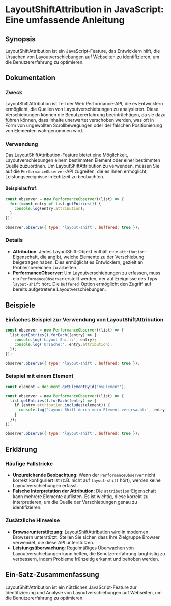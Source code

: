 <!--
Meta Description: # LayoutShiftAttribution in JavaScript: Eine umfassende Anleitung ## Synopsis LayoutShiftAttribution ist ein JavaScript-Feature, das Entwicklern hilft...
Meta Keywords: die, layoutshiftattribution, layoutverschiebungen, entry, von
-->

# LayoutShiftAttribution in JavaScript: Eine umfassende Anleitung

## Synopsis
LayoutShiftAttribution ist ein JavaScript-Feature, das Entwicklern hilft, die Ursachen von Layoutverschiebungen auf Webseiten zu identifizieren, um die Benutzererfahrung zu optimieren.

## Dokumentation
### Zweck
LayoutShiftAttribution ist Teil der Web Performance-API, die es Entwicklern ermöglicht, die Quellen von Layoutverschiebungen zu analysieren. Diese Verschiebungen können die Benutzererfahrung beeinträchtigen, da sie dazu führen können, dass Inhalte unerwartet verschoben werden, was oft in Form von ungewollten Scrollbewegungen oder der falschen Positionierung von Elementen wahrgenommen wird.

### Verwendung
Das LayoutShiftAttribution-Feature bietet eine Möglichkeit, Layoutverschiebungen einem bestimmten Element oder einer bestimmten Quelle zuzuordnen. Um LayoutShiftAttribution zu verwenden, müssen Sie auf die `PerformanceObserver`-API zugreifen, die es Ihnen ermöglicht, Leistungsereignisse in Echtzeit zu beobachten.

#### Beispielaufruf:
```javascript
const observer = new PerformanceObserver((list) => {
  for (const entry of list.getEntries()) {
    console.log(entry.attribution);
  }
});

observer.observe({ type: 'layout-shift', buffered: true });
```

### Details
- **Attribution**: Jedes LayoutShift-Objekt enthält eine `attribution`-Eigenschaft, die angibt, welche Elemente zu der Verschiebung beigetragen haben. Dies ermöglicht es Entwicklern, gezielt an Problembereichen zu arbeiten.
- **PerformanceObserver**: Um Layoutverschiebungen zu erfassen, muss ein `PerformanceObserver` erstellt werden, der auf Ereignisse des Typs `layout-shift` hört. Die `buffered`-Option ermöglicht den Zugriff auf bereits aufgetretene Layoutverschiebungen.

## Beispiele
### Einfaches Beispiel zur Verwendung von LayoutShiftAttribution
```javascript
const observer = new PerformanceObserver((list) => {
  list.getEntries().forEach((entry) => {
    console.log('Layout Shift:', entry);
    console.log('Ursache:', entry.attribution);
  });
});

observer.observe({ type: 'layout-shift', buffered: true });
```

### Beispiel mit einem Element
```javascript
const element = document.getElementById('myElement');

const observer = new PerformanceObserver((list) => {
  list.getEntries().forEach((entry) => {
    if (entry.attribution.includes(element)) {
      console.log('Layout Shift durch mein Element verursacht:', entry);
    }
  });
});

observer.observe({ type: 'layout-shift', buffered: true });
```

## Erklärung
### Häufige Fallstricke
- **Unzureichende Beobachtung**: Wenn der `PerformanceObserver` nicht korrekt konfiguriert ist (z.B. nicht auf `layout-shift` hört), werden keine Layoutverschiebungen erfasst.
- **Falsche Interpretation der Attribution**: Die `attribution`-Eigenschaft kann mehrere Elemente auflisten. Es ist wichtig, diese korrekt zu interpretieren, um die Quelle der Verschiebungen genau zu identifizieren.

### Zusätzliche Hinweise
- **Browserunterstützung**: LayoutShiftAttribution wird in modernen Browsern unterstützt. Stellen Sie sicher, dass Ihre Zielgruppe Browser verwendet, die diese API unterstützen.
- **Leistungsüberwachung**: Regelmäßiges Überwachen von Layoutverschiebungen kann helfen, die Benutzererfahrung langfristig zu verbessern, indem Probleme frühzeitig erkannt und behoben werden.

## Ein-Satz-Zusammenfassung
LayoutShiftAttribution ist ein nützliches JavaScript-Feature zur Identifizierung und Analyse von Layoutverschiebungen auf Webseiten, um die Benutzererfahrung zu optimieren.
